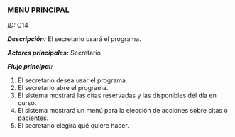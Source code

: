 ### **MENU PRINCIPAL**
*ID:* C14	

__*Descripción:*__ El secretario usará el programa.

__*Actores principales:*__ Secretario       

__*Flujo principal:*__
1. El secretario desea usar el programa.
2. El secretario abre el programa.
3. El sistema mostrará las citas reservadas y las disponibles del día en curso.
4. El sistema mostrará un menú para la elección de acciones sobre citas o pacientes.
5. El secretario elegirá qué quiere hacer.
